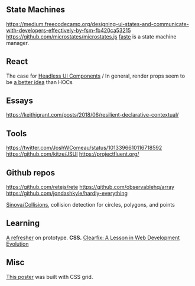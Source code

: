 State Machines
--------------

https://medium.freecodecamp.org/designing-ui-states-and-communicate-with-developers-effectively-by-fsm-fb420ca53215
https://github.com/microstates/microstates.js
[faste](https://github.com/theKashey/faste) is a state machine manager.

React
-----
The case for [Headless UI Components](https://www.merrickchristensen.com/articles/headless-user-interface-components/)
/ In general, render props seem to be [a better idea](https://itnext.io/exploring-render-props-58f127834de7) than HOCs

Essays
------
https://keithjgrant.com/posts/2018/06/resilient-declarative-contextual/


Tools
-----
https://twitter.com/JoshWComeau/status/1013396610116718592
https://github.com/kitze/JSUI
https://projectfluent.org/

Github repos
------------
https://github.com/retejs/rete
https://github.com/observablehq/array
https://github.com/jondashkyle/hardly-everything

[Sinova/Collisions](https://github.com/Sinova/Collisions), collision detection for circles, polygons, and points

Learning
--------
[A refresher](https://frontendian.co/prototype) on prototype.
__CSS.__ [Clearfix: A Lesson in Web Development Evolution](https://css-tricks.com/clearfix-a-lesson-in-web-development-evolution/)

Misc
----
[This poster](https://codepen.io/adamclaxon/full/xzzxaE/) was built with CSS grid. 